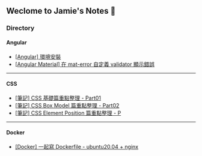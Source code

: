 ## Weclome to Jamie's Notes 📓

### Directory

#### Angular

* [[Angular] 環境安裝](https://github.com/JamieSu1997/My-Note/blob/master/Angular/%5BAngular%5D%20%E7%92%B0%E5%A2%83%E5%AE%89%E8%A3%9D.md#angular---%E7%92%B0%E5%A2%83%E5%AE%89%E8%A3%9D)
* [[Angular Material] 在 mat-error 自定義 validator 顯示錯誤](https://github.com/JamieSu1997/My-Note/blob/master/Angular/%5BAngular%20Material%5D%20%E5%9C%A8%20mat-error%20%E8%87%AA%E5%AE%9A%E7%BE%A9%20validator%20%E9%A1%AF%E7%A4%BA%E9%8C%AF%E8%AA%A4.md)

--- 

#### CSS

* [[筆記] CSS 基礎篇重點整理 - Part01](https://github.com/JamieSu1997/My-Note/blob/master/CSS/%5B%E7%AD%86%E8%A8%98%5D%20CSS%20%E5%9F%BA%E7%A4%8E%E7%AF%87%E9%87%8D%E9%BB%9E%E6%95%B4%E7%90%86%20-%20Part01.md)
* [[筆記] CSS Box Model 篇重點整理 - Part02](https://github.com/JamieSu1997/My-Note/blob/master/CSS/%5B%E7%AD%86%E8%A8%98%5D%20CSS%20Box%20Model%20%E7%AF%87%E9%87%8D%E9%BB%9E%E6%95%B4%E7%90%86%20-%20Part02.md)
* [[筆記] CSS Element Position 篇重點整理 - P](https://github.com/JamieSu1997/My-Note/blob/master/CSS/%5B%E7%AD%86%E8%A8%98%5D%20CSS%20Element%20Position%20%E7%AF%87%E9%87%8D%E9%BB%9E%E6%95%B4%E7%90%86%20-%20Part03.md)

--- 

#### Docker

* [[Docker] 一起寫 Dockerfile - ubuntu20.04 + nginx](https://github.com/JamieSu1997/My-Note/blob/master/Docker/%5BDocker%5D%20%E4%B8%80%E8%B5%B7%E5%AF%AB%20Dockerfile%20-%20ubuntu20.04%20%2B%20nginx.md)
